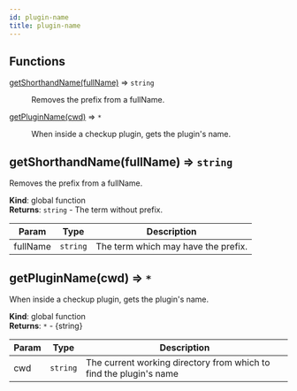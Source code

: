 ```yaml
---
id: plugin-name
title: plugin-name
---
```


## Functions

<dl>
<dt><a href="#getShorthandName">getShorthandName(fullName)</a> ⇒ <code>string</code></dt>
<dd><p>Removes the prefix from a fullName.</p>
</dd>
<dt><a href="#getPluginName">getPluginName(cwd)</a> ⇒ <code>*</code></dt>
<dd><p>When inside a checkup plugin, gets the plugin&#39;s name.</p>
</dd>
</dl>

<a name="getShorthandName"></a>

## getShorthandName(fullName) ⇒ <code>string</code>
Removes the prefix from a fullName.

**Kind**: global function  
**Returns**: <code>string</code> - The term without prefix.  

| Param | Type | Description |
| --- | --- | --- |
| fullName | <code>string</code> | The term which may have the prefix. |

<a name="getPluginName"></a>

## getPluginName(cwd) ⇒ <code>\*</code>
When inside a checkup plugin, gets the plugin's name.

**Kind**: global function  
**Returns**: <code>\*</code> - {string}  

| Param | Type | Description |
| --- | --- | --- |
| cwd | <code>string</code> | The current working directory from which to find the plugin's name |


